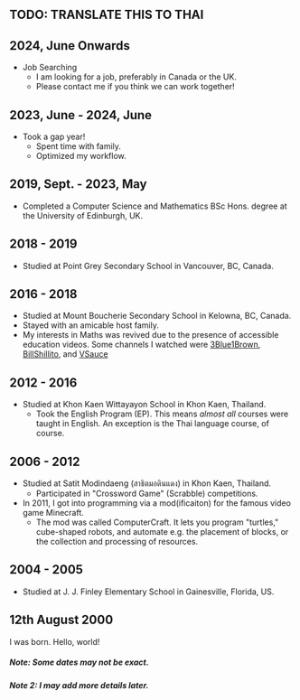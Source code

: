 ## TODO: TRANSLATE THIS TO THAI

## 2024, June Onwards
* Job Searching
    - I am looking for a job, preferably in Canada or the UK.
    - Please contact me if you think we can work together!

## 2023, June - 2024, June
* Took a gap year!
    - Spent time with family.
    - Optimized my workflow.

## 2019, Sept. - 2023, May
* Completed a Computer Science and Mathematics BSc Hons. degree at the University of Edinburgh, UK.

## 2018 - 2019
* Studied at Point Grey Secondary School in Vancouver, BC, Canada.

## 2016 - 2018
* Studied at Mount Boucherie Secondary School in Kelowna, BC, Canada.
* Stayed with an amicable host family.
* My interests in Maths was revived due to the presence of accessible education videos.
  Some channels I watched were
  [3Blue1Brown](https://www.youtube.com/@3blue1brown),
  [BillShillito](https://www.youtube.com/@BillShillito/), and
  [VSauce](https://www.youtube.com/@Vsauce)

## 2012 - 2016
* Studied at Khon Kaen Wittayayon School in Khon Kaen, Thailand.
    - Took the English Program (EP). This means _almost all_ courses were taught in
      English. An exception is the Thai language course, of course.

## 2006 - 2012
* Studied at Satit Modindaeng (สาธิตมอดินแดง) in Khon Kaen, Thailand.
    - Participated in "Crossword Game" (Scrabble) competitions.
* In 2011, I got into programming via a mod(ificaiton) for the famous video game Minecraft.
    - The mod was called ComputerCraft. It lets you program "turtles,"
      cube-shaped robots, and automate e.g. the placement of blocks, or the
      collection and processing of resources.

## 2004 - 2005
* Studied at J. J. Finley Elementary School in Gainesville, Florida, US.

## 12th August 2000
I was born. Hello, world!


##### Note: Some dates may not be exact.
##### Note 2: I may add more details later.
